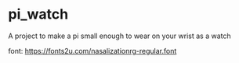 # pi_watch
A project to make a pi small enough to wear on your wrist as a watch

font:
https://fonts2u.com/nasalizationrg-regular.font
